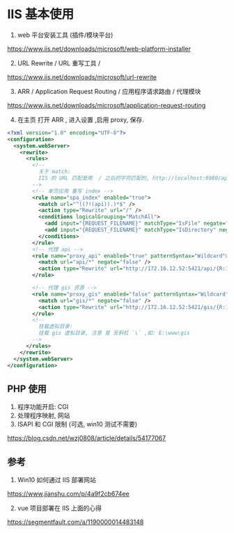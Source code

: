 # IIS 基本使用

1. web 平台安装工具 (插件/模块平台)

https://www.iis.net/downloads/microsoft/web-platform-installer

2. URL Rewrite / URL 重写工具 /

https://www.iis.net/downloads/microsoft/url-rewrite

3. ARR / Application Request Routing / 应用程序请求路由 / 代理模块

https://www.iis.net/downloads/microsoft/application-request-routing

4. 在主页 打开 ARR , 进入设置 ,启用 proxy, 保存.

```xml web.config
<?xml version="1.0" encoding="UTF-8"?>
<configuration>
  <system.webServer>
    <rewrite>
      <rules>
        <!--
          关于 match:
          IIS 的 URL 匹配是用  / 之后的字符匹配的, http://localhost:8080/api , api
        -->
        <!-- 单页应用 重写 index -->
        <rule name="spa_index" enabled="true">
          <match url="^((?!(api)).)*$" />
          <action type="Rewrite" url="/" />
          <conditions logicalGrouping="MatchAll">
            <add input="{REQUEST_FILENAME}" matchType="IsFile" negate="true" />
            <add input="{REQUEST_FILENAME}" matchType="IsDirectory" negate="true" />
          </conditions>
        </rule>
        <!-- 代理 api -->
        <rule name="proxy_api" enabled="true" patternSyntax="Wildcard">
          <match url="api/*" negate="false" />
          <action type="Rewrite" url="http://172.16.12.52:5421/api/{R:1}" />
        </rule>

        <!-- 代理 gis 资源 -->
        <rule name="proxy_gis" enabled="false" patternSyntax="Wildcard">
          <match url="gis/*" negate="false" />
          <action type="Rewrite" url="http://172.16.12.52:5421/gis/{R:1}" />
        </rule>
        <!--
          挂载虚拟目录:
          挂载 gis 虚拟目录, 注意 是 反斜杠 `\` ,如: E:\www\gis
        -->
      </rules>
    </rewrite>
  </system.webServer>
</configuration>
```

## PHP 使用

1. 程序功能开启: CGI
2. 处理程序映射, 网站
3. ISAPI 和 CGI 限制 (可选, win10 测试不需要)

https://blog.csdn.net/wzj0808/article/details/54177067

## 参考

1. Win10 如何通过 IIS 部署网站

https://www.jianshu.com/p/4a9f2cb674ee

2. vue 项目部署在 IIS 上面的心得

https://segmentfault.com/a/1190000014483148
